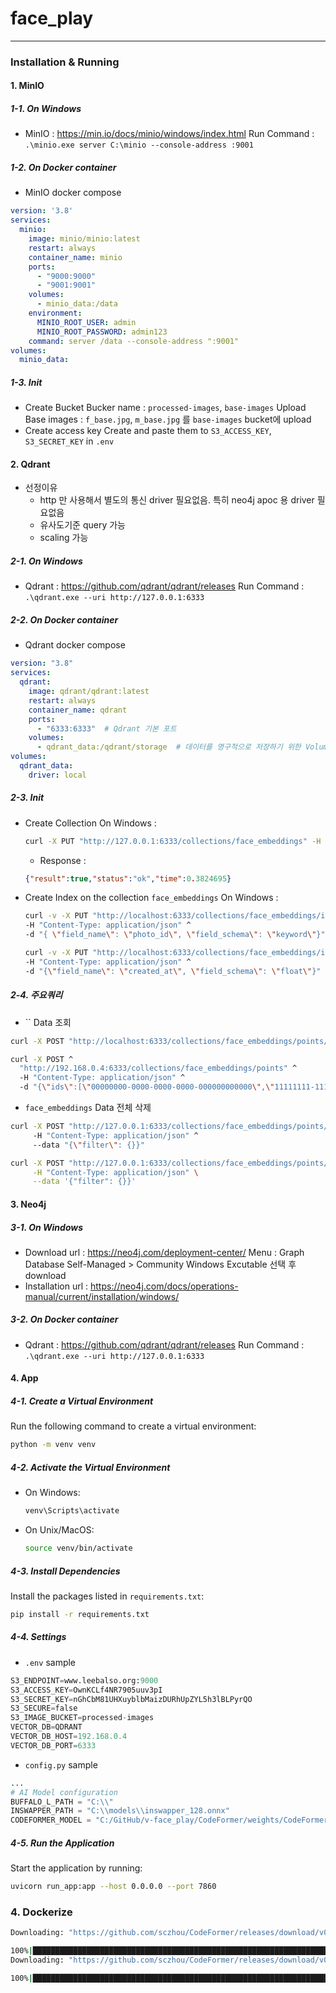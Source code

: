 # face_play
---
### Installation & Running
#### 1. MinIO
##### 1-1. On Windows
- MinIO : https://min.io/docs/minio/windows/index.html
  Run Command : `.\minio.exe server C:\minio --console-address :9001`
##### 1-2. On Docker container
- MinIO docker compose
```yaml
version: '3.8'
services:
  minio:
    image: minio/minio:latest
    restart: always
    container_name: minio
    ports:
      - "9000:9000"
      - "9001:9001"
    volumes:
      - minio_data:/data
    environment:
      MINIO_ROOT_USER: admin
      MINIO_ROOT_PASSWORD: admin123
    command: server /data --console-address ":9001"
volumes:
  minio_data:
```
##### 1-3. Init
- Create Bucket
  Bucker name : `processed-images`, `base-images`
  Upload Base images : `f_base.jpg`, `m_base.jpg` 를 `base-images` bucket에 upload
- Create access key
  Create and paste them to `S3_ACCESS_KEY`, `S3_SECRET_KEY` in `.env`
#### 2. Qdrant
- 선정이유
  - http 만 사용해서 별도의 통신 driver 필요없음. 특히 neo4j apoc 용 driver 필요없음
  - 유사도기준 query 가능
  - scaling 가능
##### 2-1. On Windows
- Qdrant : https://github.com/qdrant/qdrant/releases
  Run Command : `.\qdrant.exe --uri http://127.0.0.1:6333`
##### 2-2. On Docker container
- Qdrant docker compose
```yaml
version: "3.8"
services:
  qdrant:
    image: qdrant/qdrant:latest
    restart: always
    container_name: qdrant
    ports:
      - "6333:6333"  # Qdrant 기본 포트
    volumes:
      - qdrant_data:/qdrant/storage  # 데이터를 영구적으로 저장하기 위한 Volume 설정
volumes:
  qdrant_data:
    driver: local
```
##### 2-3. Init
- Create Collection
  On Windows :
  ```bash
  curl -X PUT "http://127.0.0.1:6333/collections/face_embeddings" -H "Content-Type: application/json" -d "{\"vectors\":{\"size\":512,\"distance\":\"Cosine\"}}"
  ```
  - Response : 
  ```json
  {"result":true,"status":"ok","time":0.3824695}
  ```
- Create Index on the collection `face_embeddings`
  On Windows :
  ```bash
  curl -v -X PUT "http://localhost:6333/collections/face_embeddings/index" ^
  -H "Content-Type: application/json" ^
  -d "{ \"field_name\": \"photo_id\", \"field_schema\": \"keyword\"}"
  ```
  ```bash
  curl -v -X PUT "http://localhost:6333/collections/face_embeddings/index" ^
  -H "Content-Type: application/json" ^
  -d "{\"field_name\": \"created_at\", \"field_schema\": \"float\"}"
  ```
##### 2-4. 주요쿼리
- `` Data 조회
```bash
curl -X POST "http://localhost:6333/collections/face_embeddings/points/scroll" -H "Content-Type: application/json" -d "{\"limit\": 100, \"with_payload\": true}"
```
```bash
curl -X POST ^
  "http://192.168.0.4:6333/collections/face_embeddings/points" ^
  -H "Content-Type: application/json" ^
  -d "{\"ids\":[\"00000000-0000-0000-0000-000000000000\",\"11111111-1111-1111-1111-111111111111\"], \"with_vectors\": true}"
```
- `face_embeddings` Data 전체 삭제
```bash
curl -X POST "http://127.0.0.1:6333/collections/face_embeddings/points/delete" ^
     -H "Content-Type: application/json" ^
     --data "{\"filter\": {}}"
```
```bash
curl -X POST "http://127.0.0.1:6333/collections/face_embeddings/points/delete" \
     -H "Content-Type: application/json" \
     --data '{"filter": {}}'
```
#### 3. Neo4j
##### 3-1. On Windows
- Download
  url : https://neo4j.com/deployment-center/
  Menu : Graph Database Self-Managed >  Community
  Windows Excutable 선택 후 download
- Installation
  url : https://neo4j.com/docs/operations-manual/current/installation/windows/
##### 3-2. On Docker container
- Qdrant : https://github.com/qdrant/qdrant/releases
  Run Command : `.\qdrant.exe --uri http://127.0.0.1:6333`

#### 4. App
##### 4-1. **Create a Virtual Environment**  
   Run the following command to create a virtual environment:
   ```bash
   python -m venv venv
   ```

##### 4-2. **Activate the Virtual Environment**  
   - On Windows:
     ```bash
     venv\Scripts\activate
     ```
   - On Unix/MacOS:
     ```bash
     source venv/bin/activate
     ```

##### 4-3. **Install Dependencies**  
   Install the packages listed in `requirements.txt`:
   ```bash
   pip install -r requirements.txt
   ```
##### 4-4. Settings
- `.env` sample
```python
S3_ENDPOINT=www.leebalso.org:9000
S3_ACCESS_KEY=OwnKCLf4NR7905uuv3pI
S3_SECRET_KEY=nGhCbM81UHXuyblbMaizDURhUpZYL5h3lBLPyrQO
S3_SECURE=false
S3_IMAGE_BUCKET=processed-images
VECTOR_DB=QDRANT
VECTOR_DB_HOST=192.168.0.4
VECTOR_DB_PORT=6333
```
- `config.py` sample
```python
...
# AI Model configuration
BUFFALO_L_PATH = "C:\\"
INSWAPPER_PATH = "C:\\models\\inswapper_128.onnx"
CODEFORMER_MODEL = "C:/GitHub/v-face_play/CodeFormer/weights/CodeFormer/codeformer.pth"
```

##### 4-5. **Run the Application**  
   Start the application by running:
   ```bash
   uvicorn run_app:app --host 0.0.0.0 --port 7860
   ```
### 4. Dockerize
```bash
Downloading: "https://github.com/sczhou/CodeFormer/releases/download/v0.1.0/detection_Resnet50_Final.pth" to /home/hennry/GitHub/v-face_play/lib/python3.10/site-packages/codeformer/weights/facelib/detection_Resnet50_Final.pth

100%|██████████████████████████████████████████████████████████████████████| 104M/104M [00:03<00:00, 30.8MB/s]
Downloading: "https://github.com/sczhou/CodeFormer/releases/download/v0.1.0/parsing_parsenet.pth" to /home/hennry/GitHub/v-face_play/lib/python3.10/site-packages/codeformer/weights/facelib/parsing_parsenet.pth

100%|████████████████████████████████████████████████████████████████████| 81.4M/81.4M [00:01<00:00, 60.3MB/s]
```